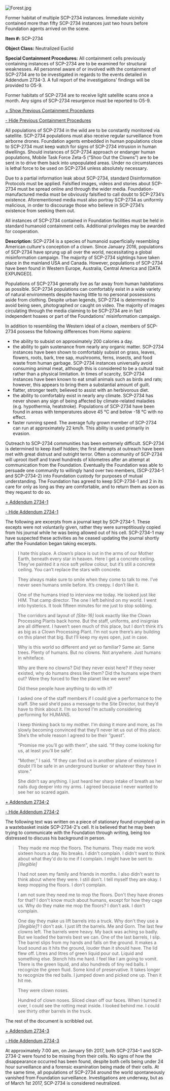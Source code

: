 ![Forest.jpg](http://scp-wiki.wdfiles.com/local--files/scp-2734/Forest.jpg)

Former habitat of multiple SCP-2734 instances. Immediate vicinity contained more than fifty SCP-2734 instances just two hours before Foundation agents arrived on the scene.

**Item #:** SCP-2734

**Object Class:** Neutralized Euclid

**Special Containment Procedures:** All containment cells previously containing instances of SCP-2734 are to be examined for structural weaknesses. All personnel aware of or involved with the containment of SCP-2734 are to be investigated in regards to the events detailed in Addendum 2734-3. A full report of the investigations’ findings will be provided to O5-9.

Former habitats of SCP-2734 are to receive light satellite scans once a month. Any signs of SCP-2734 resurgence must be reported to O5-9.

[+ Show Previous Containment Procedures](javascript:;)

[\- Hide Previous Containment Procedures](javascript:;)

All populations of SCP-2734 in the wild are to be constantly monitored via satellite. SCP-2734 populations must also receive regular surveillance from airborne drones. Foundation agents embedded in human populations close to SCP-2734 must keep watch for signs of SCP-2734 intrusion in human dwellings. Should instances of SCP-2734 approach or endanger human populations, Mobile Task Force Zeta-5 (“Shoo Out the Clowns”) are to be sent in to drive them back into unpopulated areas. Under no circumstances is lethal force to be used on SCP-2734 unless absolutely necessary.

Due to a partial information leak about SCP-2734, standard Disinformation Protocols must be applied. Falsified images, videos and stories about SCP-2734 must be spread online and through the wider media. Foundation-manufactured media must be obviously falsified to call doubt to SCP-2734’s existence. Aforementioned media must also portray SCP-2734 as uniformly malicious, in order to discourage those who believe in SCP-2734’s existence from seeking them out.

All instances of SCP-2734 contained in Foundation facilities must be held in standard humanoid containment cells. Additional privileges may be awarded for cooperation.

**Description:** SCP-2734 is a species of humanoid superficially resembling American culture's conception of a clown. Since January 2016, populations of SCP-2734 have sprung up all over the world, necessitating a global misinformation campaign. The majority of SCP-2734 sightings have taken place in the mainland USA and Canada. However, populations of SCP-2734 have been found in Western Europe, Australia, Central America and \[DATA EXPUNGED\].

Populations of SCP-2734 generally live as far away from human habitations as possible. SCP-2734 populations can comfortably exist in a wide variety of natural environments despite having little to no personal possessions aside from clothing. Despite urban legends, SCP-2734 is determined to avoid being seen, photographed or caught on video. The majority of images circulating through the media claiming to be SCP-2734 are in fact independent hoaxes or part of the Foundations' misinformation campaign.

In addition to resembling the Western ideal of a clown, members of SCP-2734 possess the following differences from _Homo sapiens_:

*   the ability to subsist on approximately 200 calories a day.
*   the ability to gain sustenance from nearly any organic matter. SCP-2734 instances have been shown to comfortably subsist on grass, leaves, flowers, roots, bark, tree sap, mushrooms, ferns, insects, and food waste from human garbage. SCP-2734 instances universally avoid consuming animal meat, although this is considered to be a cultural trait rather than a physical limitation. In times of scarcity, SCP-2734 instances have been known to eat small animals such as birds and rats; however, this appears to bring them a substantial amount of guilt.
*   flatter, stronger teeth; believed to assist with an herbivorous diet.
*   the ability to comfortably exist in nearly any climate. SCP-2734 has never shown any sign of being affected by climate-related maladies (e.g. hypothermia, heatstroke). Populations of SCP-2734 have been found in areas with temperatures above 45 °C and below -18 °C with no effect.
*   faster running speed. The average fully grown member of SCP-2734 can run at approximately 22 km/h. This ability is used primarily in evasion.

Outreach to SCP-2734 communities has been extremely difficult. SCP-2734 is determined to keep itself hidden; the first attempts at outreach have been met with great distrust and outright terror. Often a community of SCP-2734 will uproot itself and travel hundreds of kilometres after an attempt at communication from the Foundation. Eventually the Foundation was able to persuade one community to willingly hand over two members, (SCP-2734-1 and SCP-2734-2) into Foundation custody for purposes of mutual understanding. The Foundation has agreed to keep SCP-2734-1 and 2 in its care for only as long as they are comfortable, and to return them as soon as they request to do so.

[+ Addendum 2734-1](javascript:;)

[\- Hide Addendum 2734-1](javascript:;)

The following are excerpts from a journal kept by SCP-2734-1. These excepts were not voluntarily given, rather they were surreptitiously copied from his journal while he was being allowed out of his cell. SCP-2734-1 may have suspected these activities as he ceased updating the journal shortly after the Foundation began taking excerpts.

> I hate this place. A clown’s place is out in the arms of our Mother Earth, beneath every star in heaven. Here I get a concrete ceiling. They’ve painted it a nice soft yellow colour, but it’s still a concrete ceiling. You can’t replace the stars with concrete.

> They always make sure to smile when they come to talk to me. I’ve never seen humans smile before. It’s creepy. I don’t like it.

> One of the humans tried to interview me today. He looked just like HIM. That camp director. The one I left behind on my world. I went into hysterics. It took fifteen minutes for me just to stop sobbing.

> The corridors and layout of _\[Site-16\]_ look exactly like the Clown Processing Plants back home. But the staff, uniforms, and insignias are all different. I haven’t seen much of this place, but I don’t think it’s as big as a Clown Processing Plant. I’m not sure there’s any building on this planet that big. But I’ll keep my eyes open, just in case.

> Why is this world so different and yet so familiar? Same air. Same trees. Plenty of humans. But no clowns. Not anywhere. Just humans in whiteface.
> 
> Why are there no clowns? Did they never exist here? If they never existed, why do humans dress like them? Did the humans wipe them out? Were they forced to flee the planet like we were?
> 
> Did these people have anything to do with it?

> I asked one of the staff members if I could give a performance to the staff. She said she’d pass a message to the Site Director, but they’d have to think about it. I’m so bored I'm actually considering performing for HUMANS.

> I keep thinking back to my mother. I'm doing it more and more, as I’m slowly becoming convinced that they’ll never let us out of this place. She’s the whole reason I agreed to be their “guest”.
> 
> “Promise me you’ll go with them”, she said. “If they come looking for us, at least you’ll be safe”.
> 
> “Mother,” I said. “If they can find us in another plane of existence I doubt I’ll be safe in an underground bunker or whatever they have in store.”
> 
> She didn’t say anything. I just heard her sharp intake of breath as her nails dug deeper into my arms. I agreed because I never wanted to see her so scared again.

[+ Addendum 2734-2](javascript:;)

[\- Hide Addendum 2734-2](javascript:;)

The following text was written on a piece of stationary found crumpled up in a wastebasket inside SCP-2734-2's cell. It is believed that he may been trying to communicate with the Foundation through writing, being too distressed to discuss his background in person.

> They made me mop the floors. The humans. They made me work sixteen hours a day. No breaks. I didn't complain. I didn't want to think about what they'd do to me if I complain. I might have be sent to _\[illegible\]_
> 
> I had not seen my family and friends in months. I also didn't want to think about where they were. I still don't. I tell myself they are okay. I keep mopping the floors. I don't complain.
> 
> I am not sure they need me to mop the floors. Don't they have drones for that? I don't know much about humans, except for how they cage us. Why do they make me mop the floors? I don't ask. I don't complain.
> 
> One day they make us lift barrels into a truck. Why don't they use a _\[illegible\]_? I don't ask. I just lift the barrels. Me and Gorn. The last few clowns left. The barrels were heavy. My back was aching so badly. But we loaded the barrels best we can. One of the last barrels, I slip. The barrel slips from my hands and falls on the ground. It makes a loud sound as it hits the ground, louder than it should have. The lid flew off. Litres and litres of green liquid pour out. Liquid and something else. Stench hits me hard. I feel like I am going to vomit. There is the green liquid, and also hundreds of tiny red balls. I recognize the green fluid. Some kind of preservative. It takes longer to recognize the red balls. I jumped down and picked one up. Then it hit me.
> 
> They were clown noses.
> 
> Hundred of clown noses. Sliced clean off our faces. When I turned it over, I could see the rotting meat inside. I looked behind me. I could see thirty other barrels in the truck.

The rest of the document is scribbled out.

[+ Addendum 2734-3](javascript:;)

[\- Hide Addendum 2734-3](javascript:;)

At approximately 7:00 am, on January 5th 2017, both SCP-2734-1 and SCP-2734-2 were found to be missing from their cells. No signs of how the disappearance occurred has been found, despite both cells being under 24 hour surveillance and a forensic examination being made of their cells. At the same time, all populations of SCP-2734 around the world spontaneously vanished from Foundation surveillance. Investigations are underway, but as of March 1st 2017, SCP-2734 is considered neutralized.